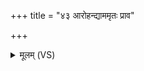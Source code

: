 +++
title = "४३ आरोहन्द्याममृतः प्राव"

+++
<details><summary>मूलम् (VS)</summary>

आ॒रोह॒न्द्याम॒मृतः॒ प्राव॑ मे॒ वचः॑।  
उत्त्वा॑ य॒ज्ञा ब्रह्म॑पूता वहन्त्यध्व॒गतो॒ हर॑यस्त्वा वहन्ति ॥
</details>